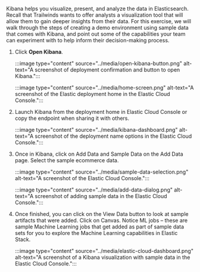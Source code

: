 Kibana helps you visualize, present, and analyze the data in Elasticsearch. Recall that Trailwinds wants to offer analysts a visualization tool that will allow them to gain deeper insights from their data. For this exercise, we will walk through the steps of creating a demo environment using sample data that comes with Kibana, and point out some of the capabilities your team can experiment with to help inform their decision-making process.

1. Click **Open Kibana**.

    :::image type="content" source="../media/open-kibana-button.png" alt-text="A screenshot of deployment confirmation and button to open Kibana.":::

    :::image type="content" source="../media/home-screen.png" alt-text="A screenshot of the Elastic deployment home in the Elastic Cloud Console.":::

1. Launch Kibana from the deployment home in Elastic Cloud Console or copy the endpoint when sharing it with others.

    :::image type="content" source="../media/kibana-dashboard.png" alt-text="A screenshot of the deployment name options in the Elastic Cloud Console.":::

1. Once in Kibana, click on Add Data and Sample Data on the Add Data page. Select the sample ecommerce data.

    :::image type="content" source="../media/sample-data-selection.png" alt-text="A screenshot of the Elastic Cloud Console.":::

    :::image type="content" source="../media/add-data-dialog.png" alt-text="A screenshot of adding sample data in the Elastic Cloud Console.":::

1. Once finished, you can click on the View Data button to look at sample artifacts that were added. Click on Canvas. Notice ML jobs – these are sample Machine Learning jobs that get added as part of sample data sets for you to explore the Machine Learning capabilities in Elastic Stack.

    :::image type="content" source="../media/elastic-cloud-dashboard.png" alt-text="A screenshot of a Kibana visualization with sample data in the Elastic Cloud Console.":::
